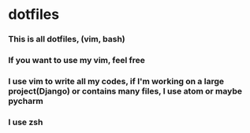 # dotfiles
### This is all dotfiles, (vim, bash)  
### If you want to use my vim, feel free  
### I use vim to write all my codes, if I'm working on a large project(Django) or contains many files, I use atom or maybe pycharm
### I use zsh 
